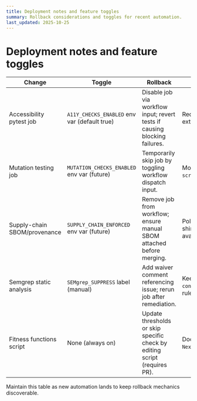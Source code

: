 ```yaml
---
title: Deployment notes and feature toggles
summary: Rollback considerations and toggles for recent automation.
last_updated: 2025-10-25
---
```


# Deployment notes and feature toggles

| Change | Toggle | Rollback | Notes |
| --- | --- | --- | --- |
| Accessibility pytest job | `A11Y_CHECKS_ENABLED` env var (default true) | Disable job via workflow input; revert tests if causing blocking failures. | Requires Streamlit stub; no external services. |
| Mutation testing job | `MUTATION_CHECKS_ENABLED` env var (future) | Temporarily skip job by toggling workflow dispatch input. | Monitor runtime; adjust targets in `scripts/qa/run_mutation_tests.py`. |
| Supply-chain SBOM/provenance | `SUPPLY_CHAIN_ENFORCED` env var (future) | Remove job from workflow; ensure manual SBOM attached before merging. | Policy evaluation uses Python shim; extend with Sigstore when available. |
| Semgrep static analysis | `SEMgrep_SUPPRESS` label (manual) | Add waiver comment referencing issue; rerun job after remediation. | Keep config pinned to `--config=auto`; adjust when custom rules added. |
| Fitness functions script | None (always on) | Update thresholds or skip specific check by editing script (requires PR). | Document exceptions in `Next_Steps.md`. |

Maintain this table as new automation lands to keep rollback mechanics discoverable.
